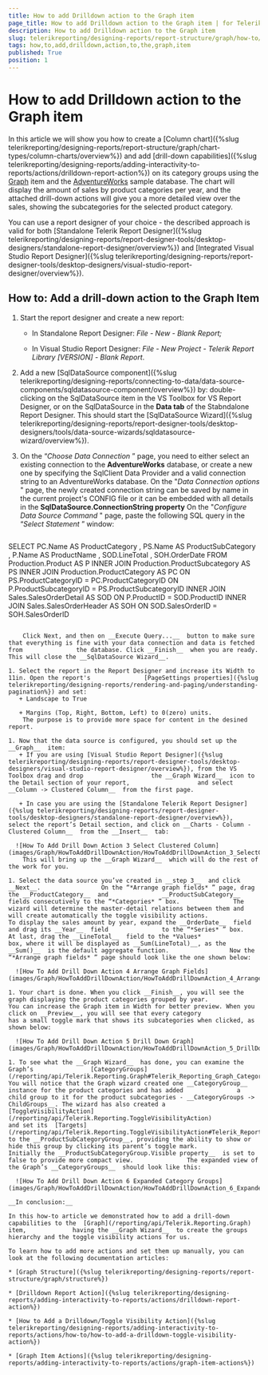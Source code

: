 ```yaml
---
title: How to add Drilldown action to the Graph item
page_title: How to add Drilldown action to the Graph item | for Telerik Reporting Documentation
description: How to add Drilldown action to the Graph item
slug: telerikreporting/designing-reports/report-structure/graph/how-to/how-to-add-drilldown-action-to-the-graph-item
tags: how,to,add,drilldown,action,to,the,graph,item
published: True
position: 1
---
```


# How to add Drilldown action to the Graph item



In this article we will show you how to create a [Column chart]({%slug telerikreporting/designing-reports/report-structure/graph/chart-types/column-charts/overview%})         and add [drill-down capabilities]({%slug telerikreporting/designing-reports/adding-interactivity-to-reports/actions/drilldown-report-action%})         on its category groups using the  [Graph](/reporting/api/Telerik.Reporting.Graph)  item and the          [AdventureWorks](http://msftdbprodsamples.codeplex.com/releases/view/55330)          sample database.          The chart will display the amount of sales by product categories per year, and the attached drill-down actions will give you         a more detailed view over the sales, showing the subcategories for the selected product category.       

You can use a report designer of your choice - the described approach is valid for both         [Standalone Telerik Report Designer]({%slug telerikreporting/designing-reports/report-designer-tools/desktop-designers/standalone-report-designer/overview%})         and         [Integrated Visual Studio Report Designer]({%slug telerikreporting/designing-reports/report-designer-tools/desktop-designers/visual-studio-report-designer/overview%}).       

## How to: Add a drill-down action to the Graph Item

1. Start the report designer and create a new report:             
   + In Standalone Report Designer: *File - New - Blank Report;* 

   + In Visual Studio Report Designer: *File - New Project - Telerik Report Library [VERSION] - Blank Report*.                 

1. Add a new [SqlDataSource component]({%slug telerikreporting/designing-reports/connecting-to-data/data-source-components/sqldatasource-component/overview%}) by:               double-clicking on the SqlDataSource item in the VS Toolbox for VS Report Designer,               or on the SqlDataSource in the __Data tab__  of the Stabndalone Report Designer.               This should start the [SqlDataSource Wizard]({%slug telerikreporting/designing-reports/report-designer-tools/desktop-designers/tools/data-source-wizards/sqldatasource-wizard/overview%}).             

1. On the “*Choose Data Connection* ” page, you need to either select an existing connection to the               __AdventureWorks__  database, or create a new one by specifying the SqlClient Data Provider and a valid               connection string to an AdventureWorks database.                 On the "*Data Connection options* " page, the newly created connection string can be saved by name in the current project's CONFIG file               or it can be embedded with all details in the __SqlDataSource.ConnectionString property__     On the "*Configure Data Source Command* " page, paste the following SQL query in the “*Select Statement* ” window:             

    
    ````sql
SELECT
PC.Name AS ProductCategory
, PS.Name AS ProductSubCategory
, P.Name AS ProductName
, SOD.LineTotal
, SOH.OrderDate
FROM
Production.Product AS P
INNER JOIN Production.ProductSubcategory AS PS
INNER JOIN Production.ProductCategory AS PC
ON PS.ProductCategoryID = PC.ProductCategoryID
ON P.ProductSubcategoryID = PS.ProductSubcategoryID
INNER JOIN Sales.SalesOrderDetail AS SOD
ON P.ProductID = SOD.ProductID
INNER JOIN Sales.SalesOrderHeader AS SOH
ON SOD.SalesOrderID = SOH.SalesOrderID
````

    Click Next, and then on __Execute Query...__  button to make sure that everything is fine with your data connection and data is fetched from               the database. Click __Finish__  when you are ready. This will close the __SqlDataSource Wizard__.             

1. Select the report in the Report Designer and increase its Width to 11in. Open the report's               [PageSettings properties]({%slug telerikreporting/designing-reports/rendering-and-paging/understanding-pagination%}) and set:             
   + Landscape to True

   + Margins (Top, Right, Bottom, Left) to 0(zero) units.
    The purpose is to provide more space for content in the desined report.

1. Now that the data source is configured, you should set up the __Graph__  item:             
   + If you are using [Visual Studio Report Designer]({%slug telerikreporting/designing-reports/report-designer-tools/desktop-designers/visual-studio-report-designer/overview%}), from the VS Toolbox drag and drop                   the __Graph Wizard__  icon to the Detail section of your report,                   and select __Column -> Clustered Column__  from the first page.                 

   + In case you are using the [Standalone Telerik Report Designer]({%slug telerikreporting/designing-reports/report-designer-tools/desktop-designers/standalone-report-designer/overview%}),                   select the report’s Detail section, and click on __Charts - Column - Clustered Column__  from the __Insert__  tab:                   

  ![How To Add Drill Down Action 3 Select Clustered Column](images/Graph/HowToAddDrillDownAction/HowToAddDrillDownAction_3_SelectClusteredColumn.png)
    This will bring up the __Graph Wizard__  which will do the rest of the work for you.             

1. Select the data source you’ve created in __step 3__  and click __Next__.                 On the “*Arrange graph fields* ” page, drag the __ProductCategory__  and               __ProductSubCategory__  fields consecutively to the “*Categories* ” box.               The wizard will determine the master-detail relations between them and will create automatically the toggle visibility actions.                 To display the sales amount by year, expand the __OrderDate__  field and drag its __Year__  field               to the “*Series* ” box.                 At last, drag the __LineTotal__  field to the *Values*                box, where it will be displayed as __Sum(LineTotal)__, as the __Sum()__  is the default aggregate function.                 Now the “*Arrange graph fields* ” page should look like the one shown below:               

  ![How To Add Drill Down Action 4 Arrange Graph Fields](images/Graph/HowToAddDrillDownAction/HowToAddDrillDownAction_4_ArrangeGraphFields.png)

1. Your chart is done. When you click __Finish__, you will see the graph displaying the product categories grouped by year.               You can increase the Graph item in Width for better preview. When you click on __Preview__, you will see that every category               has a small toggle mark that shows its subcategories when clicked, as shown below:               

  ![How To Add Drill Down Action 5 Drill Down Graph](images/Graph/HowToAddDrillDownAction/HowToAddDrillDownAction_5_DrillDownGraph.png)

1. To see what the __Graph Wizard__  has done, you can examine the Graph’s                [CategoryGroups](/reporting/api/Telerik.Reporting.Graph#Telerik_Reporting_Graph_CategoryGroups).               You will notice that the Graph wizard created one __CategoryGroup__  instance for the product categories and has added               a child group to it for the product subcategories - __CategoryGroups -> ChildGroups__. The wizard has also created a                [ToggleVisibilityAction](/reporting/api/Telerik.Reporting.ToggleVisibilityAction)                and set its  [Targets](/reporting/api/Telerik.Reporting.ToggleVisibilityAction#Telerik_Reporting_ToggleVisibilityAction_Targets)                to the __ProductSubCategoryGroup__, providing the ability to show or hide this group by clicking its parent’s toggle mark.               Initially the __ProductSubCategoryGroup.Visible property__  is set to false to provide more compact view.               The expanded view of the Graph’s __CategoryGroups__  should look like this:               

  ![How To Add Drill Down Action 6 Expanded Category Groups](images/Graph/HowToAddDrillDownAction/HowToAddDrillDownAction_6_ExpandedCategoryGroups.png)

__In conclusion:__ 

In this how-to article we demonstrated how to add a drill-down capabilities to the  [Graph](/reporting/api/Telerik.Reporting.Graph)  item,             having the __Graph Wizard__  to create the groups hierarchy and the toggle visibility actions for us.           

To learn how to add more actions and set them up manually, you can look at the following documentation articles:           

* [Graph Structure]({%slug telerikreporting/designing-reports/report-structure/graph/structure%})

* [Drilldown Report Action]({%slug telerikreporting/designing-reports/adding-interactivity-to-reports/actions/drilldown-report-action%})

* [How to Add a Drilldown/Toggle Visibility Action]({%slug telerikreporting/designing-reports/adding-interactivity-to-reports/actions/how-to/how-to-add-a-drilldown-toggle-visibility-action%})

* [Graph Item Actions]({%slug telerikreporting/designing-reports/adding-interactivity-to-reports/actions/graph-item-actions%})

